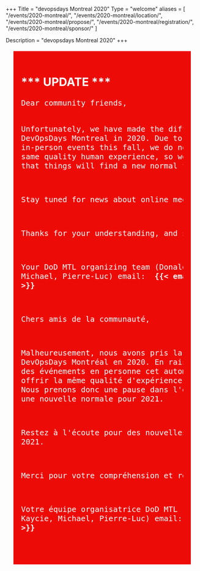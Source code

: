 +++
Title = "devopsdays Montreal 2020"
Type = "welcome"
aliases = [
    "/events/2020-montreal/",
    "/events/2020-montreal/location/",
    "/events/2020-montreal/propose/",
    "/events/2020-montreal/registration/",
    "/events/2020-montreal/sponsor/"
]

Description = "devopsdays Montreal 2020"
+++
<div class = "row" style="background: #ed0b07; color: #ffffff; padding: 20px; margin: 20px; font-size: 20px">
    <h2>*** UPDATE ***</h2>
  <pre>
Dear community friends,

Unfortunately, we have made the difficult decision to cancel DevOpsDays Montreal in 2020. Due to the uncertainty of the future of in-person events this fall, we do not feel we would be delivering the same quality human experience, so we are taking a pause in the hopes that things will find a new normal for 2021. 

Stay tuned for news about online meetups and 2021.

Thanks for your understanding, and stay healthy! 

Your DoD MTL organizing team (Donald, Ian, James, Julia, Kaycie, Michael, Pierre-Luc)
email: <strong> {{< email_organizers >}}</strong>

Chers amis de la communauté,

Malheureusement, nous avons pris la décision difficile d'annuler DevOpsDays Montréal en 2020. En raison de l'incertitude quant à l'avenir des événements en personne cet automne, nous ne croyons pas pouvoir offrir la même qualité d'expérience humaine sans se voir face à face. Nous prenons donc une pause dans l'espoir que les choses retrouveront une nouvelle normale pour 2021.

Restez à l'écoute pour des nouvelles sur les rencontres en ligne et 2021.

Merci pour votre compréhension et restez en bonne santé !

Votre équipe organisatrice DoD MTL (Donald, Ian, James, Julia, Kaycie, Michael, Pierre-Luc)
email: <strong> {{< email_organizers >}}</strong>  
  </pre>
  </div>
</div>
<br>
<br>
<br>





<!-- <div style="text-align:center;">
  {{< event_logo >}}
</div> -->



<!-- Uncomment if you added your city twitter name -->
<!--
{{< event_twitter >}}
-->
